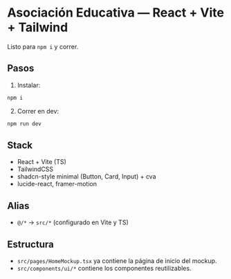 # Asociación Educativa — React + Vite + Tailwind

Listo para `npm i` y correr.

## Pasos
1) Instalar:
```bash
npm i
```

2) Correr en dev:
```bash
npm run dev
```

## Stack
- React + Vite (TS)
- TailwindCSS
- shadcn-style minimal (Button, Card, Input) + cva
- lucide-react, framer-motion

## Alias
- `@/*` → `src/*` (configurado en Vite y TS)

## Estructura
- `src/pages/HomeMockup.tsx` ya contiene la página de inicio del mockup.
- `src/components/ui/*` contiene los componentes reutilizables.
